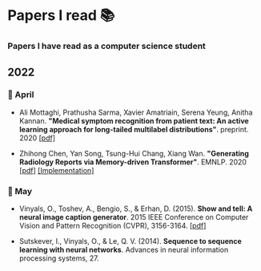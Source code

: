 # Papers I read 📚

### Papers I have read as a computer science student

## 2022

### 🔵 April

- Ali Mottaghi, Prathusha Sarma, Xavier Amatriain, Serena Yeung, Anitha Kannan. **"Medical symptom recognition from patient text: An active learning approach for long-tailed multilabel distributions"**. preprint. 2020 [[pdf]](https://arxiv.org/pdf/2011.06874.pdf)

- Zhihong Chen, Yan Song, Tsung-Hui Chang, Xiang Wan. **"Generating Radiology Reports via Memory-driven Transformer"**. EMNLP. 2020 [[pdf]](https://arxiv.org/pdf/2010.16056.pdf) [[Implementation]](https://github.com/cuhksz-nlp/R2Gen)

### 🔵 May

- Vinyals, O., Toshev, A., Bengio, S., & Erhan, D. (2015). **Show and tell: A neural image caption generator**. 2015 IEEE Conference on Computer Vision and Pattern Recognition (CVPR), 3156-3164. [[pdf]](https://arxiv.org/pdf/1411.4555.pdf)

- Sutskever, I., Vinyals, O., & Le, Q. V. (2014). **Sequence to sequence learning with neural networks**. Advances in neural information processing systems, 27.
